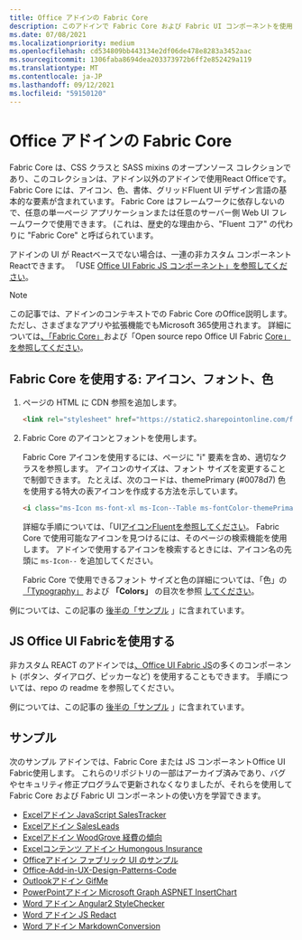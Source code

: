 ```yaml
---
title: Office アドインの Fabric Core
description: このアドインで Fabric Core および Fabric UI コンポーネントを使用する方法のOffice説明します。
ms.date: 07/08/2021
ms.localizationpriority: medium
ms.openlocfilehash: cd534809bb443134e2df06de478e8283a3452aac
ms.sourcegitcommit: 1306faba8694dea203373972b6ff2e852429a119
ms.translationtype: MT
ms.contentlocale: ja-JP
ms.lasthandoff: 09/12/2021
ms.locfileid: "59150120"
---
```

# <a name="fabric-core-in-office-add-ins"></a>Office アドインの Fabric Core

Fabric Core は、CSS クラスと SASS mixins のオープンソース コレクションであり、このコレクションは、アドイン以外のアドインで使用React Officeです。Fabric Core には、アイコン、色、書体、グリッドFluent UI デザイン言語の基本的な要素が含まれています。 Fabric Core はフレームワークに依存しないので、任意の単一ページ アプリケーションまたは任意のサーバー側 Web UI フレームワークで使用できます。 (これは、歴史的な理由から、"Fluent コア" の代わりに "Fabric Core" と呼ばられています。

アドインの UI が Reactベースでない場合は、一連の非カスタム コンポーネントReactできます。 「USE [Office UI Fabric JS コンポーネント」を参照してください](#use-office-ui-fabric-js-components)。

> [!NOTE]
> この記事では、アドインのコンテキストでの Fabric Core のOffice説明します。ただし、さまざまなアプリや拡張機能でもMicrosoft 365使用されます。 詳細については[、「Fabric Core」](https://developer.microsoft.com/fluentui#/get-started/web#fabric-core)および「Open source repo Office UI Fabric [Core」を参照してください](https://github.com/OfficeDev/office-ui-fabric-core)。

## <a name="use-fabric-core-icons-fonts-colors"></a>Fabric Core を使用する: アイコン、フォント、色

1. ページの HTML に CDN 参照を追加します。  

    ```html
    <link rel="stylesheet" href="https://static2.sharepointonline.com/files/fabric/office-ui-fabric-core/9.6.1/css/fabric.min.css">
    ```

2. Fabric Core のアイコンとフォントを使用します。

    Fabric Core アイコンを使用するには、ページに "i" 要素を含め、適切なクラスを参照します。 アイコンのサイズは、フォント サイズを変更することで制御できます。 たとえば、次のコードは、themePrimary (#0078d7) 色を使用する特大の表アイコンを作成する方法を示しています。

    ```html
    <i class="ms-Icon ms-font-xl ms-Icon--Table ms-fontColor-themePrimary"></i>
    ```

    詳細な手順については、「UI[アイコンFluentを参照してください](https://developer.microsoft.com/fluentui#/styles/web/icons)。 Fabric Core で使用可能なアイコンを見つけるには、そのページの検索機能を使用します。 アドインで使用するアイコンを検索するときには、アイコン名の先頭に `ms-Icon--` を追加してください。

    Fabric Core で使用できるフォント サイズと色の詳細については、「色」の [「Typography」](https://developer.microsoft.com/fluentui#/styles/web/typography) および **「Colors」** の目次を参照 [してください](https://developer.microsoft.com/fluentui#/styles/web/colors)。

例については、この記事の [後半の「サンプル](#samples) 」に含まれています。

## <a name="use-office-ui-fabric-js-components"></a>JS Office UI Fabricを使用する

非カスタム REACT のアドインでは[、Office UI Fabric JS](https://github.com/OfficeDev/office-ui-fabric-js)の多くのコンポーネント (ボタン、ダイアログ、ピッカーなど) を使用することもできます。 手順については、repo の readme を参照してください。

例については、この記事の [後半の「サンプル](#samples) 」に含まれています。

## <a name="samples"></a>サンプル

次のサンプル アドインでは、Fabric Core または JS コンポーネントOffice UI Fabric使用します。 これらのリポジトリの一部はアーカイブ済みであり、バグやセキュリティ修正プログラムで更新されなくなりましたが、それらを使用して Fabric Core および Fabric UI コンポーネントの使い方を学習できます。

- [Excelアドイン JavaScript SalesTracker](https://github.com/OfficeDev/Excel-Add-in-JavaScript-SalesTracker)
- [Excelアドイン SalesLeads](https://github.com/OfficeDev/Excel-Add-in-SalesLeads)
- [Excelアドイン WoodGrove 経費の傾向](https://github.com/OfficeDev/Excel-Add-in-WoodGrove-Expense-Trends)
- [Excelコンテンツ アドイン Humongous Insurance](https://github.com/OfficeDev/Excel-Content-Add-in-Humongous-Insurance)
- [Officeアドイン ファブリック UI のサンプル](https://github.com/OfficeDev/Office-Add-in-Fabric-UI-Sample)
- [Office-Add-in-UX-Design-Patterns-Code](https://github.com/OfficeDev/Office-Add-in-UX-Design-Patterns-Code)
- [Outlookアドイン GifMe](https://github.com/OfficeDev/Outlook-Add-in-GifMe)
- [PowerPointアドイン Microsoft Graph ASPNET InsertChart](https://github.com/OfficeDev/PowerPoint-Add-in-Microsoft-Graph-ASPNET-InsertChart)
- [Word アドイン Angular2 StyleChecker](https://github.com/OfficeDev/Word-Add-in-Angular2-StyleChecker)
- [Word アドイン JS Redact](https://github.com/OfficeDev/Word-Add-in-JS-Redact)
- [Word アドイン MarkdownConversion](https://github.com/OfficeDev/Word-Add-in-MarkdownConversion)
